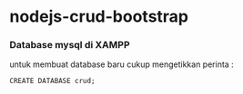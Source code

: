 # nodejs-crud-bootstrap
### Database mysql di XAMPP
untuk membuat database baru cukup mengetikkan perinta :
```
CREATE DATABASE crud;
```
